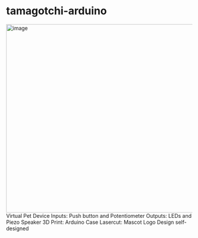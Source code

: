 # tamagotchi-arduino
<img width="508" alt="image" src="https://github.com/user-attachments/assets/18a322b8-50cc-438a-96f2-d36080e254ae" />
Virtual Pet Device
Inputs: Push button and Potentiometer
Outputs: LEDs and Piezo Speaker
3D Print: Arduino Case
Lasercut: Mascot Logo Design
self-designed
